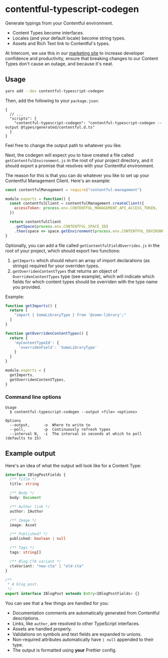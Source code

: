 # contentful-typescript-codegen

Generate typings from your Contentful environment.

- Content Types become interfaces.
- Locales (and your default locale) become string types.
- Assets and Rich Text link to Contentful's types.

At Intercom, we use this in our [marketing site] to increase developer confidence and productivity,
ensure that breaking changes to our Content Types don't cause an outage, and because it's neat.

[marketing site]: https://www.intercom.com

## Usage

```sh
yarn add --dev contentful-typescript-codegen
```

Then, add the following to your `package.json`:

```jsonc
{
  // ...
  "scripts": {
    "contentful-typescript-codegen": "contentful-typescript-codegen --output @types/generated/contentful.d.ts"
  }
}
```

Feel free to change the output path to whatever you like.

Next, the codegen will expect you to have created a file called `getContentfulEnvironment.js` in the
root of your project directory, and it should export a promise that resolves with your Contentful
environment.

The reason for this is that you can do whatever you like to set up your Contentful Management
Client. Here's an example:

```js
const contentfulManagement = require("contentful-management")

module.exports = function() {
  const contentfulClient = contentfulManagement.createClient({
    accessToken: process.env.CONTENTFUL_MANAGEMENT_API_ACCESS_TOKEN,
  })

  return contentfulClient
    .getSpace(process.env.CONTENTFUL_SPACE_ID)
    .then(space => space.getEnvironment(process.env.CONTENTFUL_ENVIRONMENT))
}
```

Optionally, you can add a file called `getContentfulFieldOverrides.js` in the root of your project, which should export two functions:
1. `getImports` which should return an array of import declarations (as strings) required for your overriden types.
2. `getOverridenContentTypes` that returns an object of `OverridenContentTypes` type (see example), which will indicate which fields for which content types should be overriden with the type name you provided.

Example:
```js
function getImports() {
  return [
    "import { SomeLibraryType } from '@some-library';"
  ]
}

function getOverridenContentTypes() {
  return {
    'myContentTypeId': {
      'overridenField': 'SomeLibraryType'
    }
  }
}

module.exports = {
  getImports,
  getOverridenContentTypes,
}
```

### Command line options

```
Usage
  $ contentful-typescript-codegen --output <file> <options>

Options
  --output,      -o  Where to write to
  --poll,        -p  Continuously refresh types
  --interval N,  -i  The interval in seconds at which to poll (defaults to 15)
```

## Example output

Here's an idea of what the output will look like for a Content Type:

```ts
interface IBlogPostFields {
  /** Title */
  title: string

  /** Body */
  body: Document

  /** Author link */
  author: IAuthor

  /** Image */
  image: Asset

  /** Published? */
  published: boolean | null

  /** Tags */
  tags: string[]

  /** Blog CTA variant */
  ctaVariant: "new-cta" | "old-cta"
}

/**
 * A blog post.
 */
export interface IBlogPost extends Entry<IBlogPostFields> {}
```

You can see that a few things are handled for you:

- Documentation comments are automatically generated from Contentful descriptions.
- Links, like `author`, are resolved to other TypeScript interfaces.
- Assets are handled properly.
- Validations on symbols and text fields are expanded to unions.
- Non-required attributes automatically have `| null` appended to their type.
- The output is formatted using **your** Prettier config.
